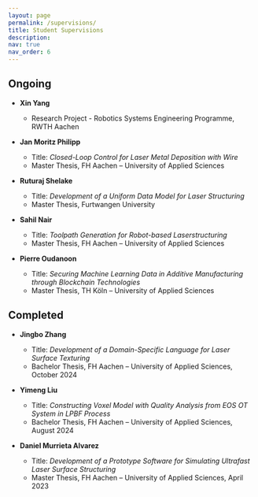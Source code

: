 ```yaml
---
layout: page
permalink: /supervisions/
title: Student Supervisions
description: 
nav: true
nav_order: 6
---
```


## Ongoing

- **Xin Yang**
	- Research Project - Robotics Systems Engineering Programme, RWTH Aachen
	
- **Jan Moritz Philipp**
	- Title: *Closed-Loop Control for Laser Metal Deposition with Wire*
	- Master Thesis, FH Aachen – University of Applied Sciences
	
- **Ruturaj Shelake**
	- Title: *Development of a Uniform Data Model for Laser Structuring*
	- Master Thesis, Furtwangen University
	
- **Sahil Nair**
	- Title: *Toolpath Generation for Robot-based Laserstructuring*
	- Master Thesis, FH Aachen – University of Applied Sciences
	
- **Pierre Oudanoon**
	- Title: *Securing Machine Learning Data in Additive Manufacturing through Blockchain Technologies*
	- Master Thesis, TH Köln – University of Applied Sciences

## Completed

- **Jingbo Zhang**
	- Title: *Development of a Domain-Specific Language for Laser Surface Texturing*
	- Bachelor Thesis, FH Aachen – University of Applied Sciences, October 2024
	
- **Yimeng Liu**
	- Title: *Constructing Voxel Model with Quality Analysis from EOS OT System in LPBF Process*
	- Bachelor Thesis, FH Aachen – University of Applied Sciences, August 2024
	
- **Daniel Murrieta Alvarez**
	- Title: *Development of a Prototype Software for Simulating Ultrafast Laser Surface Structuring*
	- Master Thesis, FH Aachen – University of Applied Sciences, April 2023